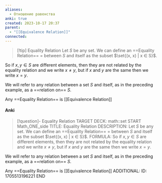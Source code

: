 ```yaml
---
aliases:
  - Отношение равенства
anki: true
created: 2023-10-17 20:37
parent:
  - "[[Equivalence Relation]]"
connected:
---
```


> [!tip] Equality Relation
Let $S$ be any set. We can define an ==Equality Relation== $=$ between $S$ and itself as the subset $\set{(x, x) | x ∈ S}$.

So if $x, y ∈ S$ are different elements, then they are not related by the equality relation and we write $x  \neq y$, but if $x$ and $y$ are the same then we write $x = y$.

We will refer to any relation between a set $S$ and itself, as in the preceding example, as a ==relation on== $S$.

Any ==Equality Relation== is [[Equivalence Relation]]

#### Anki
> [!question]- Equality Relation
TARGET DECK: math::set
START
Math_ONE_side
TITLE: Equality Relation
DESCRIPTION: Let $S$ be any set. We can define an ==Equality Relation== $=$ between $S$ and itself as the subset $\set{(x, x) | x ∈ S}$.
FORMULA: So if $x, y ∈ S$ are different elements, then they are not related by the equality relation and we write $x  \neq y$, but if $x$ and $y$ are the same then we write $x = y$.

We will refer to any relation between a set $S$ and itself, as in the preceding example, as a ==relation on== $S$.

Any ==Equality Relation== is [[Equivalence Relation]]
ADDITIONAL:
ID: 1705513196221
END







